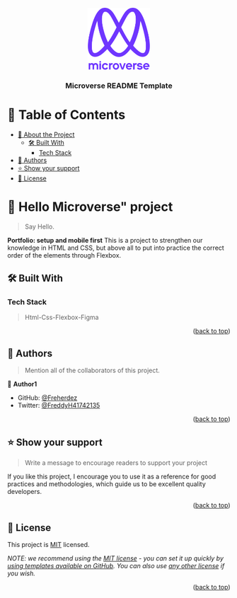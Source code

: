 <a name="readme-top"></a>

<div align="center">
  <img src="./img/microverselogo.png" alt="logo" width="140"  height="auto" />
  <br/>

  <h3><b>Microverse README Template</b></h3>

</div>

# 📗 Table of Contents

- [📖 About the Project](#about-project)
  - [🛠 Built With](#built-with)
    - [Tech Stack](#tech-stack)
- [👥 Authors](#authors)
- [⭐️ Show your support](#support)
- [📝 License](#license)

# 📖 Hello Microverse" project <a name="about-project"></a>

> Say Hello.

**Portfolio: setup and mobile first** This is a project to strengthen our knowledge in HTML and CSS, but above all to put into practice the correct order of the elements through Flexbox.

## 🛠 Built With <a name="built-with"></a>

### Tech Stack <a name="tech-stack"></a>

> Html-Css-Flexbox-Figma

<p align="right">(<a href="#readme-top">back to top</a>)</p>

## 👥 Authors <a name="authors"></a>

> Mention all of the collaborators of this project.

👤 **Author1**

- GitHub: [@Freherdez](https://github.com/Freherdez)
- Twitter: [@FreddyH41742135](https://twitter.com/FreddyH41742135)

<p align="right">(<a href="#readme-top">back to top</a>)</p>

## ⭐️ Show your support <a name="support"></a>

> Write a message to encourage readers to support your project

If you like this project, I encourage you to use it as a reference for good practices and methodologies, which guide us to be excellent quality developers.

<p align="right">(<a href="#readme-top">back to top</a>)</p>

## 📝 License <a name="license"></a>

This project is [MIT](./MIT.md) licensed.

_NOTE: we recommend using the [MIT license](https://choosealicense.com/licenses/mit/) - you can set it up quickly by [using templates available on GitHub](https://docs.github.com/en/communities/setting-up-your-project-for-healthy-contributions/adding-a-license-to-a-repository). You can also use [any other license](https://choosealicense.com/licenses/) if you wish._

<p align="right">(<a href="#readme-top">back to top</a>)</p>